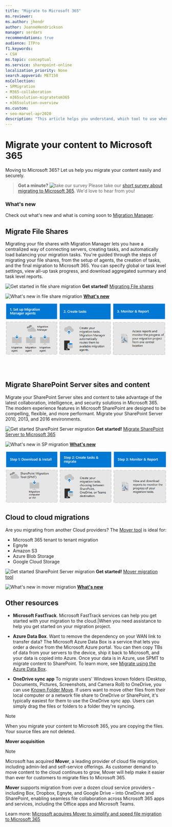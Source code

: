 ```yaml
---
title: "Migrate to Microsoft 365"
ms.reviewer: 
ms.author: jhendr
author: JoanneHendrickson
manager: serdars
recommendations: true
audience: ITPro
f1.keywords:
- CSH
ms.topic: conceptual
ms.service: sharepoint-online
localization_priority: None
search.appverid: MET150
msCollection: 
- SPMigration
- M365-collaboration
- m365solution-migratetom365
- m365solution-overview
ms.custom:
- seo-marvel-apr2020
description: "This article helps you understand, which tool to use when migrating content to SharePoint and OneDrive in Microsoft 365."
---
```


# Migrate your content to Microsoft 365

Moving to Microsoft 365? Let us help you migrate your content easily and securely.

>
> **Got a minute?**
>![take our survey](https://docs.microsoft.com/office/media/icons/sign-up-blue.png)  Please take our <a href="https://microsoft.qualtrics.com/jfe/form/SV_5BeuymEC0Dnkn30" target="_blank">short survey about migrating to Microsoft 365</a>. We'd love to hear from you!
>



### What's new

Check out what's new and what is coming soon to [Migration Manager](mm-whats-new.md).


## Migrate File Shares
Migrating your file shares with Migration Manager lets you have a centralized way of connecting servers, creating tasks, and automatically load balancing your migration tasks. You're guided through the steps of migrating your file shares, from the setup of agents, the creation of tasks, and the final migration to Microsoft 365. You can specify global or task level settings, view all-up task progress, and download aggregated summary and task level reports.


![Get started in file share migration](https://docs.microsoft.com/office/media/icons/get-started-blue.png)  **Get started!**  [Migrating File shares](mm-get-started.md)

![What's new in file share migration](https://docs.microsoft.com/office/media/icons/whats-new-megaphone-blue.png)   [**What's new**](mm-whats-new.md)

![Migrating file shares workflow](media/mm-flow-3box.png)


</br>
</br>

## Migrate SharePoint Server sites and content

Migrate your SharePoint Server sites and content to take advantage of the latest collaboration, intelligence, and security solutions in Microsoft 365. The modern experience features in Microsoft SharePoint are designed to be compelling, flexible, and more performant. Migrate your SharePoint Server 2010, 2013, and 2016 environments.

![Get started SharePoint Server migration](https://docs.microsoft.com/office/media/icons/get-started-blue.png)  **Get started!**    [Migrate SharePoint Server to Microsoft 365](introducing-the-sharepoint-migration-tool.md)

 

![What's new in SP migration](https://docs.microsoft.com/office/media/icons/whats-new-megaphone-blue.png)  [**What's new**](new-and-improved-features-in-the-sharepoint-migration-tool.md)

![Migrating SPMT workflow](media/spmt-flow-3box.png)

## Cloud to cloud migrations
Are you migrating from another Cloud providers? The [Mover tool](https://mover.io/) is ideal for:

- Microsoft 365 tenant to tenant migration
- Egnyte
- Amazon S3
- Azure Blob Storage
- Google Cloud Storage

![Get started SharePoint Server migration](https://docs.microsoft.com/office/media/icons/get-started-blue.png) **Get started!** [Mover migration tool](https://mover.io/)

![What's new in mover migration](https://docs.microsoft.com/office/media/icons/whats-new-megaphone-blue.png)   [**What's new**](mover-release-notes.md)



## Other resources


- **Microsoft FastTrack**.  Microsoft FastTrack services can help you get started with your migration to the cloud.|When you need assistance to help you get started on your migration project.</br>

- **Azure Data Box**. Want to remove the dependency on your WAN link to transfer data?  The Microsoft Azure Data Box is a service that lets you order a device from the Microsoft Azure portal. You can then copy TBs of data from your servers to the device, ship it back to Microsoft, and your data is copied into Azure. Once your data is in Azure, use SPMT to migrate content to SharePoint. To learn more, see [Migrate using the Azure Data Box](how-to-migrate-file-share-content-to-SPO-using-AzureDataBox.md).</br>

- **OneDrive sync app**  To migrate users' Windows known folders (Desktop, Documents, Pictures, Screenshots, and Camera Roll) to OneDrive, you can use [Known Folder Move](/onedrive/redirect-known-folders). If users want to move other files from their local computer or a network file share to OneDrive or SharePoint, it's typically easiest for them to use the OneDrive sync app. Users can simply drag the files or folders to a folder they're syncing.  

>[!Note]
>When you migrate your content to Microsoft 365, you are copying the files.  Your source files are not deleted.

**Mover acquisition**

>[!Note]
> Microsoft has acquired **Mover**, a leading provider of cloud file migration, including admin-led and self-service offerings. As customer demand to move content to the cloud continues to grow, Mover will help make it easier than ever for customers to migrate files to Microsoft 365.
>
>**Mover** supports migration from over a dozen cloud service providers – including Box, Dropbox, Egnyte, and Google Drive – into OneDrive and SharePoint, enabling seamless file collaboration across Microsoft 365 apps and services, including the Office apps and Microsoft Teams.
>
>Learn more:  [Microsoft acquires Mover to simplify and speed file migration to Microsoft 365](https://aka.ms/migration/news)